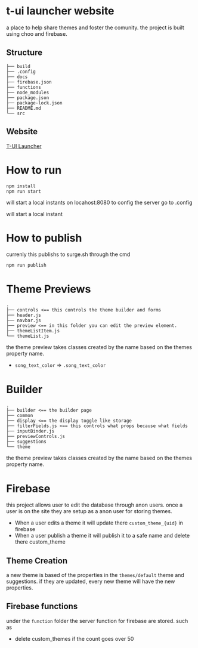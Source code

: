 # t-ui launcher website
a place to help share themes and foster the comunity. the project is built using choo and firebase.

## Structure

```
├── build
├── .config
├── docs
├── firebase.json
├── functions
├── node_modules
├── package.json
├── package-lock.json
├── README.md
└── src

```
## Website
[T-UI Launcher]()


# How to run

```
npm install
npm run start
```
will start a local instants on locahost:8080
to config the server go to .config

will start a local instant

# How to publish
currenly this publishs to surge.sh through the cmd
```
npm run publish
```

# Theme Previews
```
.
├── controls <== this controls the theme builder and forms
├── header.js
├── navbar.js
├── preview <== in this folder you can edit the preview element.
├── themeListItem.js
└── themeList.js
```
the theme preview takes classes created by the name based on the themes property name.
- `song_text_color` => `.song_text_color`

# Builder
```
.
├── builder <== the builder page
├── common
├── display <== the display toggle like storage
├── filterFields.js <== this controls what props because what fields
├── inputBinder.js
├── previewControls.js
├── suggestions
└── theme

```
the theme preview takes classes created by the name based on the themes property name.

# Firebase
this project allows user to edit the database through anon users.
once a user is on the site they are setup as a anon user for storing themes.
- When a user edits a theme it will update there `custom_theme_{uid}` in firebase
- When a user publish a theme it will publish it to a safe name and delete there custom_theme

## Theme Creation
a new theme is based of the properties in the `themes/default` theme and suggestions.
if they are updated, every new theme will have the new properties.

## Firebase functions
under the `function` folder the server function for firebase are stored.
such as
- delete custom_themes if the count goes over 50